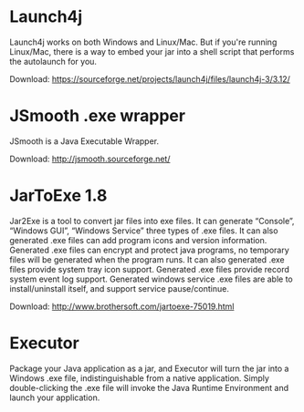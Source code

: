 # Launch4j

Launch4j works on both Windows and Linux/Mac. But if you're running Linux/Mac, there is a way to embed your jar into a shell script that performs the autolaunch for you.

Download: https://sourceforge.net/projects/launch4j/files/launch4j-3/3.12/

# JSmooth .exe wrapper

JSmooth is a Java Executable Wrapper.

Download: http://jsmooth.sourceforge.net/

# JarToExe 1.8 

Jar2Exe is a tool to convert jar files into exe files. It can generate “Console”, “Windows GUI”, “Windows Service” three types of .exe files. It can also generated .exe files can add program icons and version information. Generated .exe files can encrypt and protect java programs, no temporary files will be generated when the program runs. It can also generated .exe files provide system tray icon support. Generated .exe files provide record system event log support. Generated windows service .exe files are able to install/uninstall itself, and support service pause/continue.

Download: http://www.brothersoft.com/jartoexe-75019.html

# Executor

Package your Java application as a jar, and Executor will turn the jar into a Windows .exe file, indistinguishable from a native application. Simply double-clicking the .exe file will invoke the Java Runtime Environment and launch your application.
